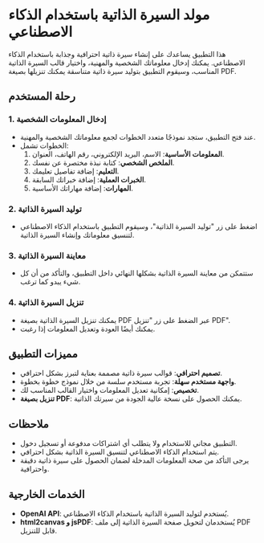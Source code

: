 # مولد السيرة الذاتية باستخدام الذكاء الاصطناعي

هذا التطبيق يساعدك على إنشاء سيرة ذاتية احترافية وجذابة باستخدام الذكاء الاصطناعي. يمكنك إدخال معلوماتك الشخصية والمهنية، واختيار قالب السيرة الذاتية المناسب، وسيقوم التطبيق بتوليد سيرة ذاتية متناسقة يمكنك تنزيلها بصيغة PDF.

## رحلة المستخدم

### 1. إدخال المعلومات الشخصية

- عند فتح التطبيق، ستجد نموذجًا متعدد الخطوات لجمع معلوماتك الشخصية والمهنية.
- الخطوات تشمل:
  1. **المعلومات الأساسية**: الاسم، البريد الإلكتروني، رقم الهاتف، العنوان.
  2. **الملخص الشخصي**: كتابة نبذة مختصرة عن نفسك.
  3. **التعليم**: إضافة تفاصيل تعليمك.
  4. **الخبرات العملية**: إضافة خبراتك السابقة.
  5. **المهارات**: إضافة مهاراتك الأساسية.

### 2. توليد السيرة الذاتية

- اضغط على زر "توليد السيرة الذاتية"، وسيقوم التطبيق باستخدام الذكاء الاصطناعي لتنسيق معلوماتك وإنشاء السيرة الذاتية.

### 3. معاينة السيرة الذاتية

- ستتمكن من معاينة السيرة الذاتية بشكلها النهائي داخل التطبيق، والتأكد من أن كل شيء يبدو كما ترغب.

### 4. تنزيل السيرة الذاتية

- يمكنك تنزيل السيرة الذاتية بصيغة PDF عبر الضغط على زر "تنزيل PDF".
- يمكنك أيضًا العودة وتعديل المعلومات إذا رغبت.

## مميزات التطبيق

- **تصميم احترافي**: قوالب سيرة ذاتية مصممة بعناية لتبرز بشكل احترافي.
- **واجهة مستخدم سهلة**: تجربة مستخدم سلسة من خلال نموذج خطوة بخطوة.
- **تخصيص**: إمكانية تعديل المعلومات واختيار القالب المناسب لك.
- **تنزيل بصيغة PDF**: يمكنك الحصول على نسخة عالية الجودة من سيرتك الذاتية.

## ملاحظات

- التطبيق مجاني للاستخدام ولا يتطلب أي اشتراكات مدفوعة أو تسجيل دخول.
- يتم استخدام الذكاء الاصطناعي لتنسيق السيرة الذاتية بشكل احترافي.
- يرجى التأكد من صحة المعلومات المدخلة لضمان الحصول على سيرة ذاتية دقيقة واحترافية.

## الخدمات الخارجية

- **OpenAI API**: يُستخدم لتوليد السيرة الذاتية باستخدام الذكاء الاصطناعي.
- **html2canvas و jsPDF**: يُستخدمان لتحويل صفحة السيرة الذاتية إلى ملف PDF قابل للتنزيل.
